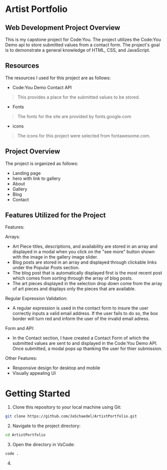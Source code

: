 # Artist Portfolio

## Web Development Project Overview
This is my capstone project for Code:You. The project utilizes the Code:You Demo api to store submitted values from a contact form. The project's goal is to demonstrate a general knowledge of HTML, CSS, and JavaScript. 

## Resources
The resources I used for this project are as follows:

- Code:You Demo Contact API
> This provides a place for the submitted values to be stored.

- Fonts
> The fonts for the site are provided by fonts.google.com

- icons
> The icons for this project were selected from fontawesome.com.


## Project Overview
The project is organized as follows:
- Landing page
- hero with link to gallery
- About
- Gallery
- Blog
- Contact


## Features Utilized for the Project

Features:

Arrays:
- Art Piece titles, descriptions, and availability are stored in an array and displayed in a modal when you click on the "see more" button shown with the image in the gallery image slider.
- Blog posts are stored in an array and displayed through clickable links under the Popular Posts section.
- The blog post that is automatically displayed first is the most recent post which comes from sorting through the array of blog posts.
- The art pieces displayed in the selection drop down come from the array of art pieces and displays only the pieces that are available.

Regular Expression Validation:
- A regular expression is used in the contact form to insure the user correctly inputs a valid email address. If the user fails to do so, the box border will turn red and inform the user of the invalid email adress.

Form and API:
- In the Contact section, I have created a Contact Form of which the submitted values are sent to and displayed in the Code:You Demo API. Once submitted, a modal pops up thanking the user for thier submission.

Other Features:
- Responsive design for desktop and mobile
- Visually appealing UI

# Getting Started
1. Clone this repository to your local machine using Git:
```bash
git clone https://github.com/JaSchaedel/ArtistPortfolio.git
```
2. Navigate to the project directory:
```bash
cd ArtistPortfolio
```
3. Open the directory in VsCode:
```bash
code .
```
4. 
